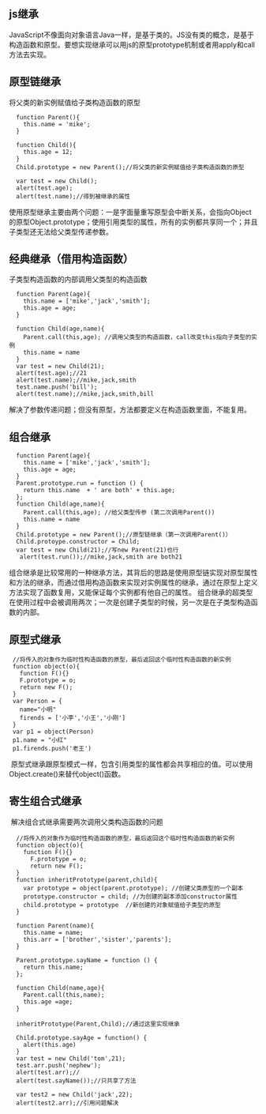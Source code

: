 ## js继承
JavaScript不像面向对象语言Java一样，是基于类的。JS没有类的概念，是基于构造函数和原型。要想实现继承可以用js的原型prototype机制或者用apply和call方法去实现。

## 原型链继承
将父类的新实例赋值给子类构造函数的原型
```
  function Parent(){
    this.name = 'mike';
  }

  function Child(){
    this.age = 12;
  }
  Child.prototype = new Parent();//将父类的新实例赋值给子类构造函数的原型

  var test = new Child();
  alert(test.age);
  alert(test.name);//得到被继承的属性
```
使用原型继承主要由两个问题：一是字面量重写原型会中断关系，会指向Object的原型Object.prototype；使用引用类型的属性，所有的实例都共享同一个；并且子类型还无法给父类型传递参数。

## 经典继承（借用构造函数）
子类型构造函数的内部调用父类型的构造函数
```
  function Parent(age){
    this.name = ['mike','jack','smith'];
    this.age = age;
  }

  function Child(age,name){
    Parent.call(this,age); //调用父类型的构造函数，call改变this指向子类型的实例
    this.name = name
  }
  var test = new Child(21);
  alert(test.age);//21
  alert(test.name);//mike,jack,smith
  test.name.push('bill');
  alert(test.name);//mike,jack,smith,bill
```
解决了参数传递问题；但没有原型，方法都要定义在构造函数里面，不能复用。

## 组合继承
```
  function Parent(age){
    this.name = ['mike','jack','smith'];
    this.age = age;
  }
  Parent.prototype.run = function () {
    return this.name  + ' are both' + this.age;
  };
  function Child(age,name){
    Parent.call(this,age); //给父类型传参 (第二次调用Parent())
    this.name = name
  }
  Child.prototype = new Parent();//原型链继承（第一次调用Parent()）
  Child.protoype.constructor = Child;
  var test = new Child(21);//写new Parent(21)也行
   alert(test.run());//mike,jack,smith are both21
```
组合继承是比较常用的一种继承方法，其背后的思路是使用原型链实现对原型属性和方法的继承，而通过借用构造函数来实现对实例属性的继承，通过在原型上定义方法实现了函数复用，又能保证每个实例都有他自己的属性。
组合继承的超类型在使用过程中会被调用两次；一次是创建子类型的时候，另一次是在子类型构造函数的内部。
  
## 原型式继承

 ```
  //将传入的对象作为临时性构造函数的原型，最后返回这个临时性构造函数的新实例
  function object(o){ 
    function F(){}
    F.prototype = o;
    return new F();
  }
  var Person = {
    name="小明"
    firends = ['小李','小王','小刚']
  }
  var p1 = object(Person)
  p1.name = "小红"
  p1.firends.push('老王')
 ```
  原型式继承跟原型模式一样，包含引用类型的属性都会共享相应的值。可以使用Object.create()来替代object()函数。
  
## 寄生组合式继承
  解决组合式继承需要两次调用父类构造函数的问题
  
```
  //将传入的对象作为临时性构造函数的原型，最后返回这个临时性构造函数的新实例
  function object(o){ 
    function F(){}
      F.prototype = o;
      return new F();
  }
  function inheritPrototype(parent,child){
    var prototype = object(parent.prototype); //创建父类原型的一个副本
    prototype.constructor = child; //为创建的副本添加constructor属性
    child.prototype = prototype  //新创建的对象赋值给子类型的原型
  }

  function Parent(name){
    this.name = name;
    this.arr = ['brother','sister','parents'];
  }

  Parent.prototype.sayName = function () {
    return this.name;
  };

  function Child(name,age){
    Parent.call(this,name);
    this.age =age;
  }
  
  inheritPrototype(Parent,Child);//通过这里实现继承
  
  Child.prototype.sayAge = function() {
    alert(this.age)
  }
  var test = new Child('tom',21);
  test.arr.push('nephew');
  alert(test.arr);//
  alert(test.sayName());//只共享了方法

  var test2 = new Child('jack',22);
  alert(test2.arr);//引用问题解决
```
